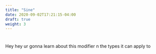 ```yaml
---
title: "Sine"
date: 2020-09-02T17:21:15-04:00
draft: true
weight: 3
---
```

#

Hey hey ur gonna learn about this modifier n the types it can apply to
